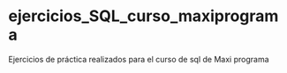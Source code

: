 # ejercicios_SQL_curso_maxiprograma
Ejercicios de práctica realizados para el curso de sql de Maxi programa
